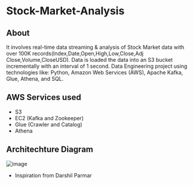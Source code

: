 # Stock-Market-Analysis

## About
It involves real-time data streaming & analysis of Stock Market data with over 100K records(Index,Date,Open,High,Low,Close,Adj Close,Volume,CloseUSD). Data is loaded the data into an S3 bucket incrementally with an interval of 1 second. Data Engineering project using technologies like: Python, Amazon Web Services (AWS), Apache Kafka, Glue, Athena, and SQL.

## AWS Services used
<ul>
<li>S3</li>
<li>EC2 (Kafka and Zookeeper)</li>
<li>Glue (Crawler and Catalog)</li>
<li>Athena</li>
</ul>

## Architechture Diagram
![image](https://github.com/ragarasagna/Stock-Market-Analysis/assets/51982703/20d4f14a-e9df-4120-8301-e2bbd410f225)

* Inspiration from Darshil Parmar

